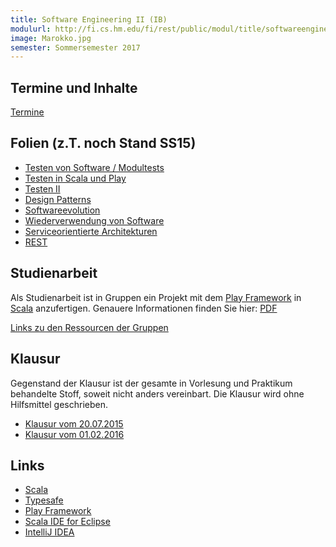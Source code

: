 ```yaml
---
title: Software Engineering II (IB)
modulurl: http://fi.cs.hm.edu/fi/rest/public/modul/title/softwareengineeringiiib
image: Marokko.jpg
semester: Sommersemester 2017
---
```


<div class="row">
<div class="span6">

## Termine und Inhalte

[Termine](https://www.evernote.com/l/AEF9WDhSEnFMzJT7WKO21DJDmTbSygjPc18)

## Folien (z.T. noch Stand SS15)

-   [Testen von Software / Modultests](/lectures/swengiiib/slides/01_Testen_Modultests.pdf)
-   [Testen in Scala und Play](/lectures/swengiiib/slides/02_Testen_Scala_Play.pdf)
-   [Testen II](/lectures/swengiiib/slides/03_TestenII.pdf)
-   [Design Patterns](/lectures/swengiiib/slides/04_DesignPatterns.pdf)
-   [Softwareevolution](/lectures/swengiiib/slides/05_Softwareevolution.pdf)
-   [Wiederverwendung von Software](/lectures/swengiiib/slides/06_Wiederverwendun.pdf)
-   [Serviceorientierte Architekturen](/lectures/swengiiib/slides/07_SOA.pdf)
-   [REST](/lectures/swengiiib/slides/08_REST.pdf)

</div>
<div class="span6">

## Studienarbeit

Als Studienarbeit ist in Gruppen ein Projekt mit dem [Play
Framework](https://www.playframework.com/) in [Scala](http://scala-lang.org/)
anzufertigen.
Genauere Informationen finden Sie hier:
[PDF](/lectures/swengiiib/exercises/Studienarbeit.pdf)

[Links zu den Ressourcen der Gruppen](https://github.com/swenib/praktikum-SS17/wiki)

## Klausur

Gegenstand der Klausur ist der gesamte in Vorlesung und Praktikum
behandelte Stoff, soweit nicht anders vereinbart. Die Klausur
wird ohne Hilfsmittel geschrieben.

-   [Klausur vom 20.07.2015](/lectures/swengiiib/exams/KlausurSS15.pdf)
-   [Klausur vom 01.02.2016](/lectures/swengiiib/exams/KlausurWS15.pdf)

## Links

-   [Scala](http://scala-lang.org/)
-   [Typesafe](https://typesafe.com/)
-   [Play Framework](https://www.playframework.com/)
-   [Scala IDE for Eclipse](http://scala-ide.org/)
-   [IntelliJ IDEA](http://www.jetbrains.com/idea/features/scala.html)


</div>
</div>
